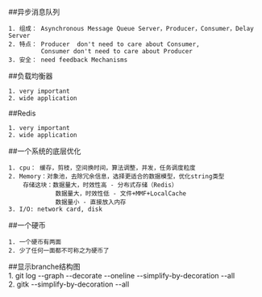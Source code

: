 ##异步消息队列  
	

	1. 组成： Asynchronous Message Queue Server，Producer，Consumer，Delay Server 
	2. 特点： Producer  don't need to care about Consumer,
		     Consumer don't need to care about Producer
	3. 安全： need feedback Mechanisms  

##负载均衡器
	
	1. very important
	2. wide application  

##Redis

	1. very important  
	2. wide application


##一个系统的底层优化

	1. cpu： 缓存，剪枝，空间换时间，算法调整，并发，任务调度粒度
	2. Memory：对象池，去除冗余信息，选择更适合的数据模型，优化string类型  
		存储这块：数据量大，时效性高 - 分布式存储（Redis）
				 数据量大，时效性低 - 文件+MMF+LocalCache
				 数据量小 - 直接放入内存
	3. I/O: network card, disk

##一个硬币

	1. 一个硬币有两面
	2. 少了任何一面都不可称之为硬币了


##显示branche结构图  
	1. git log --graph --decorate --oneline --simplify-by-decoration --all  
	2. gitk --simplify-by-decoration --all


	
	
